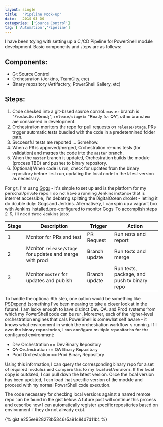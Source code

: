 ```yaml
---
layout: single
title:  "Pipeline Mock-up"
date:   2018-03-30
categories: ['Source Control']
tag: ['Automation','Pipeline']
---
```

I have been toying with setting up a CI/CD Pipeline for PowerShell module development. Basic components and steps are as follows:

## Components:

* Git Source Control
* Orchestration (Jenkins, TeamCity, etc)
* Binary repository (Artifactory, PowerShell Gallery, etc)

## Steps:

1. Code checked into a git-based source control. `master` branch is "Production Ready", `release/stage` is "Ready for QA", other branches are considered in development.
2. Orchestration monitors the repo for pull requests on `release/stage`. PRs trigger automatic tests bundled with the code in a predetermined folder path.
3. Successful tests are reported ... Somehow.
4. When a PR is approved/merged, Orchestration re-runs tests (for validation) and merges the code into the `master` branch.
5. When the `master` branch is updated, Orchestration builds the module (process TBD) and pushes to binary repository.
6. (Optional) When code is run, check for updates from the binary repository before first run, updating the local code to the latest version as necessary.

For git, I'm using [Gogs](https://gogs.io) - it's simple to set up and is the platform for my personal/private repo. I do not have a running Jenkins instance that is internet accessible, I'm debating splitting the DigitalOcean droplet - letting it do double duty: Gogs and Jenkins. Alternatively, I can spin up a vagrant box with Jenkins installed/pre-configured to monitor Gogs. To accomplish steps 2-5, I'll need three Jenkins jobs:

| Stage | Description                                             | Trigger       | Action                                      |
| ---   | ---                                                     | ---           | ---                                         |
| 1     | Monitor for PRs and test                                | PR Request    | Run tests and report                        |
| 2     | Monitor `release/stage` for updates and merge with prod | Branch update | Run tests and merge                         |
| 3     | Monitor `master` for updates and publish                | Branch update | Run tests, package, and push to binary repo |

To handle the optional 6th step, one option would be something like [PSDepend](https://github.com/RamblingCookieMonster/PSDepend) (something I've been meaning to take a closer look at in the future). I am lucky enough to have distinct Dev, QA, and Prod systems from which my PowerShell code can be run. Moreover, each of the higher-level orchestration engines that calls PowerShell is somewhat self aware - it knows what environment in which the orchestration workflow is running. If I own the binary repositories, I can configure multiple repositories for the configured environment:

* Dev Orchestration == Dev Binary Repository
* QA Orchestration == QA Binary Repository
* Prod Orchestration == Prod Binary Repository

Using this information, I can query the corresponding binary repo for a set of required modules and compare that to my local set/versions. If the local copy is outdated, I can pull down the latest version. Once the local version has been updated, I can load that specific version of the module and proceed with my normal PowerShell code execution.

The code necessary for checking local versions against a named remote repo can be found in the gist below. A future post will continue this process and describe how I can automatically register specific repositories based on environment if they do not already exist.

{% gist e255ee928278b5346e5a91c84d7d11b4 %}

